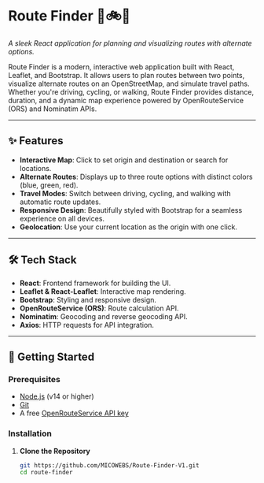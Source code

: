 # Route Finder 🚗🚲🚶

*A sleek React application for planning and visualizing routes with alternate options.*

Route Finder is a modern, interactive web application built with React, Leaflet, and Bootstrap. It allows users to plan routes between two points, visualize alternate routes on an OpenStreetMap, and simulate travel paths. Whether you're driving, cycling, or walking, Route Finder provides distance, duration, and a dynamic map experience powered by OpenRouteService (ORS) and Nominatim APIs.

---

## ✨ Features

- **Interactive Map**: Click to set origin and destination or search for locations.
- **Alternate Routes**: Displays up to three route options with distinct colors (blue, green, red).
- **Travel Modes**: Switch between driving, cycling, and walking with automatic route updates.
- **Responsive Design**: Beautifully styled with Bootstrap for a seamless experience on all devices.
- **Geolocation**: Use your current location as the origin with one click.

---

## 🛠️ Tech Stack

- **React**: Frontend framework for building the UI.
- **Leaflet & React-Leaflet**: Interactive map rendering.
- **Bootstrap**: Styling and responsive design.
- **OpenRouteService (ORS)**: Route calculation API.
- **Nominatim**: Geocoding and reverse geocoding API.
- **Axios**: HTTP requests for API integration.

---



## 🚀 Getting Started

### Prerequisites
- [Node.js](https://nodejs.org/) (v14 or higher)
- [Git](https://git-scm.com/)
- A free [OpenRouteService API key](https://openrouteservice.org/dev/#/signup)

### Installation

1. **Clone the Repository**
   ```bash
   git https://github.com/MICOWEBS/Route-Finder-V1.git
   cd route-finder
